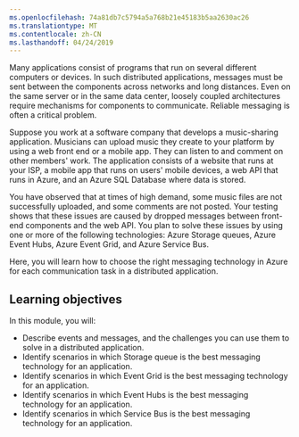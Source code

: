 ```yaml
---
ms.openlocfilehash: 74a81db7c5794a5a768b21e45183b5aa2630ac26
ms.translationtype: MT
ms.contentlocale: zh-CN
ms.lasthandoff: 04/24/2019
---
```

Many applications consist of programs that run on several different computers or devices. In such distributed applications, messages must be sent between the components across networks and long distances. Even on the same server or in the same data center, loosely coupled architectures require mechanisms for components to communicate. Reliable messaging is often a critical problem.

Suppose you work at a software company that develops a music-sharing application. Musicians can upload music they create to your platform by using a web front end or a mobile app. They can listen to and comment on other members' work. The application consists of a website that runs at your ISP, a mobile app that runs on users' mobile devices, a web API that runs in Azure, and an Azure SQL Database where data is stored.

You have observed that at times of high demand, some music files are not successfully uploaded, and some comments are not posted. Your testing shows that these issues are caused by dropped messages between front-end components and the web API. You plan to solve these issues by using one or more of the following technologies: Azure Storage queues, Azure Event Hubs, Azure Event Grid, and Azure Service Bus.

Here, you will learn how to choose the right messaging technology in Azure for each communication task in a distributed application.

## <a name="learning-objectives"></a>Learning objectives
In this module, you will:

- Describe events and messages, and the challenges you can use them to solve in a distributed application.
- Identify scenarios in which Storage queue is the best messaging technology for an application.
- Identify scenarios in which Event Grid is the best messaging technology for an application.
- Identify scenarios in which Event Hubs is the best messaging technology for an application.
- Identify scenarios in which Service Bus is the best messaging technology for an application.